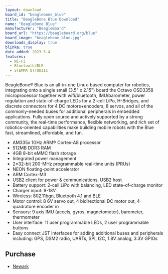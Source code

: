 ```yaml
---
layout: download
board_id: "beaglebone_blue"
title: "BeagleBone Blue Download"
name: "BeagleBone Blue"
manufacturer: "BeagleBoard"
board_url: "https://beagleboard.org/blue"
board_image: "beaglebone_blue.jpg"
downloads_display: true
blinka: true
date_added: 2023-5-4
features:
  - Wi-Fi
  - Bluetooth/BLE
  - STEMMA QT/QWIIC
---
```


BeagleBone® Blue is an all-in-one Linux-based computer for robotics, integrating onto a single small (3.5" x 2.15") board the Octavo OSD3358 microprocessor together with wifi/bluetooth, IMU/barometer, power regulation and state-of-charge LEDs for a 2-cell LiPo, H-Bridges, and discrete connectors for 4 DC motors+encoders, 8 servos, and all of the commonly-needed buses for additional peripherals in embedded applications. Fully open source and actively supported by a strong community, the real-time performance, flexible networking, and rich set of robotics-oriented capabilities make building mobile robots with the Blue fast, streamlined, affordable, and fun.

- AM335x 1GHz ARM® Cortex-A8 processor
- 512MB DDR3 RAM
- 4GB 8-bit eMMC flash storage
- Integrated power management
- 2×32-bit 200-MHz programmable real-time units (PRUs)
- NEON floating-point accelerator
- ARM Cortex-M3
- USB2 client for power & communications, USB2 host
- Battery support: 2-cell LiPo with balancing, LED state-of-charge monitor
- Charger input: 9-18V
- Wireless: 802.11bgn, Bluetooth 4.1 and BLE
- Motor control: 8 6V servo out, 4 bidirectional DC motor out, 4 quadrature encoder in
- Sensors: 9 axis IMU (accels, gyros, magnetometer), barometer, thermometer
- User interface: 11 user programmable LEDs, 2 user programmable buttons
- Easy connect JST interfaces for adding additional buses and peripherals including: GPS, DSM2 radio, UARTs, SPI, I2C, 1.8V analog, 3.3V GPIOs

## Purchase
* [Newark](https://www.newark.com/beagleboard/bbone-blue/beaglebone-blue-robotics-platform/dp/95Y0640)
